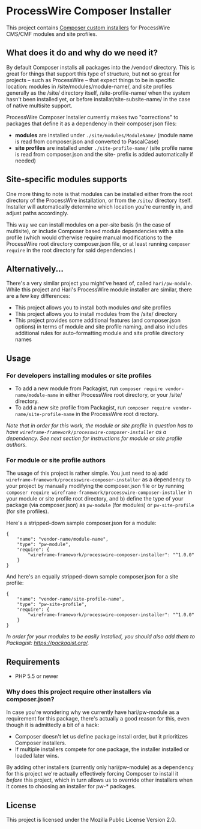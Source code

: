 # ProcessWire Composer Installer

This project contains [Composer custom installers](https://getcomposer.org/doc/articles/custom-installers.md) for ProcessWire CMS/CMF modules and site profiles.

## What does it do and why do we need it?

By default Composer installs all packages into the /vendor/ directory. This is great for things that support this type of structure, but not so great for projects – such as ProcessWire – that expect things to be in specific location: modules in /site/modules/module-name/, and site profiles generally as the /site/ directory itself, /site-profile-name/ when the system hasn't been installed yet, or before installat/site-subsite-name/ in the case of native multisite support.

ProcessWire Composer Installer currently makes two "corrections" to packages that define it as a dependency in their composer.json files:

- **modules** are installed under `./site/modules/ModuleName/` (module name is read from composer.json and converted to PascalCase)
- **site profiles** are installed under `./site-profile-name/` (site profile name is read from composer.json and the site- prefix is added automatically if needed)

## Site-specific modules supports

One more thing to note is that modules can be installed either from the root directory of the ProcessWire installation, or from the `/site/` directory itself. Installer will automatically determine which location you're currently in, and adjust paths accordingly.

This way we can install modules on a per-site basis (in the case of multisite), or include Composer based module dependencies with a site profile (which would otherwise require manual modifications to the ProcessWire root directory composer.json file, or at least running `composer require` in the root directory for said dependencies.)

## Alternatively...

There's a very similar project you might've heard of, called `hari/pw-module`. While this project and Hari's ProcessWire module installer are similar, there are a few key differences:

- This project allows you to install both modules *and* site profiles
- This project allows you to install modules from the /site/ directory
- This project provides some additional features (and composer.json options) in terms of module and site profile naming, and also includes additional rules for auto-formatting module and site profile directory names

## Usage

### For developers installing modules or site profiles

- To add a new module from Packagist, run `composer require vendor-name/module-name` in either ProcessWire root directory, or your /site/ directory.
- To add a new site profile from Packagist, run `composer require vendor-name/site-profile-name` in the ProcessWire root directory.

*Note that in order for this work, the module or site profile in question has to have `wireframe-framework/processwire-composer-installer` as a dependency. See next section for instructions for module or site profile authors.*

### For module or site profile authors

The usage of this project is rather simple. You just need to a) add `wireframe-framework/processwire-composer-installer` as a dependency to your project by manually modifying the composer.json file or by running `composer require wireframe-framework/processwire-composer-installer` in your module or site profile root directory, and b) define the type of your package (via composer.json) as `pw-module` (for modules) or `pw-site-profile` (for site profiles).

Here's a stripped-down sample composer.json for a module:

```
{
    "name": "vendor-name/module-name",
    "type": "pw-module",
    "require": {
        "wireframe-framework/processwire-composer-installer": "^1.0.0"
    }
}
```

And here's an equally stripped-down sample composer.json for a site profile:

```
{
    "name": "vendor-name/site-profile-name",
    "type": "pw-site-profile",
    "require": {
        "wireframe-framework/processwire-composer-installer": "^1.0.0"
    }
}
```

*In order for your modules to be easily installed, you should also add them to Packagist: https://packagist.org/.*

## Requirements

- PHP 5.5 or newer

### Why does this project require other installers via composer.json?

In case you're wondering why we currently have hari/pw-module as a requirement for this package,
there's actually a good reason for this, even though it is admittedly a bit of a hack:

* Composer doesn't let us define package install order, but it prioritizes Composer installers.
* If multiple installers compete for one package, the installer installed or loaded later wins.

By adding other installers (currently only hari/pw-module) as a dependency for this project we're
actually effectively forcing Composer to install it *before* this project, which in turn allows us
to override other installers when it comes to choosing an installer for pw-* packages.

## License

This project is licensed under the Mozilla Public License Version 2.0.